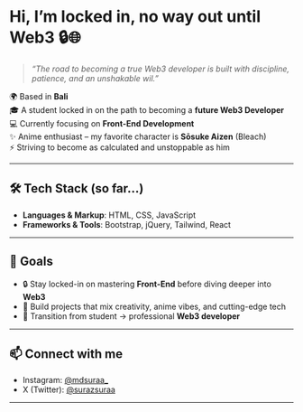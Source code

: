 # Hi, I’m locked in, no way out until Web3 🔒🌐

> *“The road to becoming a true Web3 developer is built with discipline, patience, and an unshakable wil.”*  

🌍 Based in **Bali**  
🎓 A student locked in on the path to becoming a **future Web3 Developer**  
💻 Currently focusing on **Front-End Development**  
✨ Anime enthusiast – my favorite character is **Sōsuke Aizen** (Bleach)  
⚡ Striving to become as calculated and unstoppable as him  

---

## 🛠 Tech Stack (so far...)
- **Languages & Markup**: HTML, CSS, JavaScript  
- **Frameworks & Tools**: Bootstrap, jQuery, Tailwind, React 

---

## 📌 Goals
- 🔒 Stay locked-in on mastering **Front-End** before diving deeper into **Web3**  
- 🧩 Build projects that mix creativity, anime vibes, and cutting-edge tech  
- 🌌 Transition from student → professional **Web3 developer**  

---

## 📫 Connect with me
- Instagram: [@mdsuraa_](https://instagram.com/mdsuraa_)  
- X (Twitter): [@surazsuraa](https://x.com/surazsuraa)  

---

